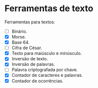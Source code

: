 # Ferramentas de texto
Ferramentas para textos:
- [ ] Binário.
- [x] Morse.
- [x] Base 64.
- [ ] Cifra de César.
- [x] Texto para maiúsculo e minúsculo.
- [x] Inversão de texto.
- [x] Inversão de palavras.
- [ ] Palavra criptografada por chave.
- [x] Contador de caracteres e palavras.
- [x] Contador de ocorrências.
